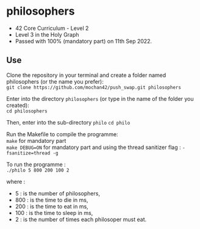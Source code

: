 # philosophers

- 42 Core Curriculum - Level 2
- Level 3 in the Holy Graph
- Passed with 100% (mandatory part) on 11th Sep 2022.

## Use

Clone the repository in your terminal and create a folder named philosophers (or the name you prefer):<br>
`git clone https://github.com/mochan42/push_swap.git philosophers`

Enter into the directory `philosophers` (or type in the name of the folder you created):<br>
`cd philosophers`

Then, enter into the sub-directory `philo`
`cd philo`

Run the Makefile to compile the programme:<br>
`make` for mandatory part<br>
`make DEBUG=ON` for mandatory part and using the thread sanitizer flag :  `-fsanitize=thread -g`

To run the programme :<br>
`./philo 5 800 200 100 2`<br>

where :<br>
- 5   : is the number of philosophers,<br>
- 800 : is the time to die in ms,<br>
- 200 : is the time to eat in ms,<br>
- 100 : is the time to sleep in ms,<br>
- 2   : is the number of times each philosoper must eat.
